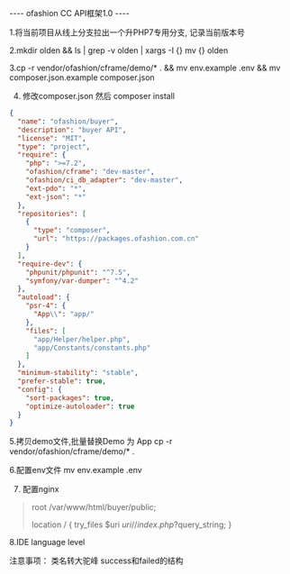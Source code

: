 ---- ofashion CC API框架1.0 ----




1.将当前项目从线上分支拉出一个升PHP7专用分支, 记录当前版本号

2.mkdir olden && ls | grep -v olden | xargs -I {} mv {} olden

3.cp -r vendor/ofashion/cframe/demo/* . && mv env.example .env && mv composer.json.example composer.json
 
4. 修改composer.json 然后 composer install
```json
{
  "name": "ofashion/buyer",
  "description": "buyer API",
  "license": "MIT",
  "type": "project",
  "require": {
    "php": ">=7.2",
    "ofashion/cframe": "dev-master",
    "ofashion/ci_db_adapter": "dev-master",
    "ext-pdo": "*",
    "ext-json": "*"
  },
  "repositories": [
    {
      "type": "composer",
      "url": "https://packages.ofashion.com.cn"
    }
  ],
  "require-dev": {
    "phpunit/phpunit": "^7.5",
    "symfony/var-dumper": "^4.2"
  },
  "autoload": {
    "psr-4": {
      "App\\": "app/"
    },
    "files": [
      "app/Helper/helper.php",
      "app/Constants/constants.php"
    ]
  },
  "minimum-stability": "stable",
  "prefer-stable": true,
  "config": {
    "sort-packages": true,
    "optimize-autoloader": true
  }
}
```


5.拷贝demo文件,批量替换Demo 为 App
cp -r vendor/ofashion/cframe/demo/* .

6.配置env文件
mv env.example .env

7. 配置nginx
>    root /var/www/html/buyer/public;
>
>    location / {
>        try_files $uri $uri/ /index.php?$query_string;
>    }

8.IDE language level


注意事项：
类名转大驼峰
success和failed的结构